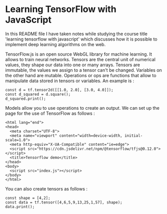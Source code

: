 # Learning TensorFlow with JavaScript

In this README file I have taken notes while studying the course title 'learning tensorflow with javascript' which discusses how it is possible to implement deep learning algorithms on the web.

TensorFlow.js is an open source WebGL library for machine learning. It allows to train neural networks. Tensors are the central unit of numerical values, they shape our data into one or many arrays. Tensors are immutable, the values we assign to a tensor can't be changed. Variables on the other hand are mutable. Operations or ops are functions that allow to manipulate data stored in tensors or variables. An example is :

```
const d = tf.tensor2d([[1.0, 2.0], [3.0, 4.0]]);
const d_squared = d.square();
d_squared.print();
```

Models allow you to use operations to create an output. We can set up the page for the use of TensorFlow as follows :

```
<html lang="end">
<head>
  <meta charset="UTF-8">
  <meta name="viewport" content="width=device-width, initial-scale=1.0">
  <meta http-equiv="X-UA-Compatible" content="ie=edge">
  <script src="https://cdn.jsdelivr.net/npm/@tensorflow/tfjs@0.12.0"></script>
  <title>Tensorflow demo</title>
</head>
<body>
  <script src="index.js"></script>
</body>
</html>
```

You can also create tensors as follows :

```
const shape = [4,2];
const data = tf.tensor([4,6,5,9,13,25,1,57], shape);
data.print();
```
